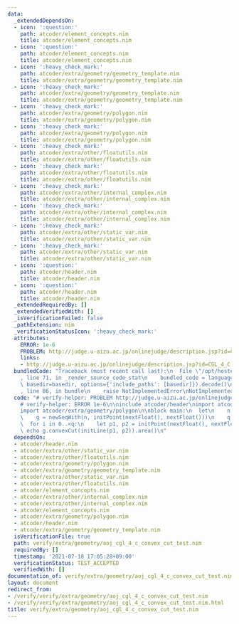 ```yaml
---
data:
  _extendedDependsOn:
  - icon: ':question:'
    path: atcoder/element_concepts.nim
    title: atcoder/element_concepts.nim
  - icon: ':question:'
    path: atcoder/element_concepts.nim
    title: atcoder/element_concepts.nim
  - icon: ':heavy_check_mark:'
    path: atcoder/extra/geometry/geometry_template.nim
    title: atcoder/extra/geometry/geometry_template.nim
  - icon: ':heavy_check_mark:'
    path: atcoder/extra/geometry/geometry_template.nim
    title: atcoder/extra/geometry/geometry_template.nim
  - icon: ':heavy_check_mark:'
    path: atcoder/extra/geometry/polygon.nim
    title: atcoder/extra/geometry/polygon.nim
  - icon: ':heavy_check_mark:'
    path: atcoder/extra/geometry/polygon.nim
    title: atcoder/extra/geometry/polygon.nim
  - icon: ':heavy_check_mark:'
    path: atcoder/extra/other/floatutils.nim
    title: atcoder/extra/other/floatutils.nim
  - icon: ':heavy_check_mark:'
    path: atcoder/extra/other/floatutils.nim
    title: atcoder/extra/other/floatutils.nim
  - icon: ':heavy_check_mark:'
    path: atcoder/extra/other/internal_complex.nim
    title: atcoder/extra/other/internal_complex.nim
  - icon: ':heavy_check_mark:'
    path: atcoder/extra/other/internal_complex.nim
    title: atcoder/extra/other/internal_complex.nim
  - icon: ':heavy_check_mark:'
    path: atcoder/extra/other/static_var.nim
    title: atcoder/extra/other/static_var.nim
  - icon: ':heavy_check_mark:'
    path: atcoder/extra/other/static_var.nim
    title: atcoder/extra/other/static_var.nim
  - icon: ':question:'
    path: atcoder/header.nim
    title: atcoder/header.nim
  - icon: ':question:'
    path: atcoder/header.nim
    title: atcoder/header.nim
  _extendedRequiredBy: []
  _extendedVerifiedWith: []
  _isVerificationFailed: false
  _pathExtension: nim
  _verificationStatusIcon: ':heavy_check_mark:'
  attributes:
    ERROR: 1e-6
    PROBLEM: http://judge.u-aizu.ac.jp/onlinejudge/description.jsp?id=CGL_4_C
    links:
    - http://judge.u-aizu.ac.jp/onlinejudge/description.jsp?id=CGL_4_C
  bundledCode: "Traceback (most recent call last):\n  File \"/opt/hostedtoolcache/Python/3.10.0/x64/lib/python3.10/site-packages/onlinejudge_verify/documentation/build.py\"\
    , line 71, in _render_source_code_stat\n    bundled_code = language.bundle(stat.path,\
    \ basedir=basedir, options={'include_paths': [basedir]}).decode()\n  File \"/opt/hostedtoolcache/Python/3.10.0/x64/lib/python3.10/site-packages/onlinejudge_verify/languages/nim.py\"\
    , line 86, in bundle\n    raise NotImplementedError\nNotImplementedError\n"
  code: "# verify-helper: PROBLEM http://judge.u-aizu.ac.jp/onlinejudge/description.jsp?id=CGL_4_C\n\
    # verify-helper: ERROR 1e-6\n\ninclude atcoder/header\nimport atcoder/extra/geometry/geometry_template\n\
    import atcoder/extra/geometry/polygon\n\nblock main:\n  let\n    n = nextInt()\n\
    \    g = newSeqWith(n, initPoint(nextFloat(), nextFloat()))\n    q = nextInt()\n\
    \  for i in 0..<q:\n    let p1, p2 = initPoint(nextFloat(), nextFloat())\n   \
    \ echo g.convexCut(initLine(p1, p2)).area()\n"
  dependsOn:
  - atcoder/header.nim
  - atcoder/extra/other/static_var.nim
  - atcoder/extra/other/floatutils.nim
  - atcoder/extra/geometry/polygon.nim
  - atcoder/extra/geometry/geometry_template.nim
  - atcoder/extra/other/static_var.nim
  - atcoder/extra/other/floatutils.nim
  - atcoder/element_concepts.nim
  - atcoder/extra/other/internal_complex.nim
  - atcoder/extra/other/internal_complex.nim
  - atcoder/element_concepts.nim
  - atcoder/extra/geometry/polygon.nim
  - atcoder/header.nim
  - atcoder/extra/geometry/geometry_template.nim
  isVerificationFile: true
  path: verify/extra/geometry/aoj_cgl_4_c_convex_cut_test.nim
  requiredBy: []
  timestamp: '2021-07-18 17:05:28+09:00'
  verificationStatus: TEST_ACCEPTED
  verifiedWith: []
documentation_of: verify/extra/geometry/aoj_cgl_4_c_convex_cut_test.nim
layout: document
redirect_from:
- /verify/verify/extra/geometry/aoj_cgl_4_c_convex_cut_test.nim
- /verify/verify/extra/geometry/aoj_cgl_4_c_convex_cut_test.nim.html
title: verify/extra/geometry/aoj_cgl_4_c_convex_cut_test.nim
---
```

